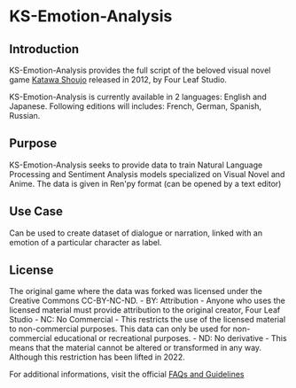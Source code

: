 # KS-Emotion-Analysis

## Introduction
KS-Emotion-Analysis provides the full script of the beloved visual novel game [Katawa Shoujo](https://www.katawa-shoujo.com/) released in 2012, by Four Leaf Studio.

KS-Emotion-Analysis is currently available in 2 languages: English and Japanese. 
Following editions will includes: French, German, Spanish, Russian.

## Purpose
KS-Emotion-Analysis seeks to provide data to train Natural Language Processing and Sentiment Analysis models specialized on Visual Novel and Anime.
The data is given in Ren'py format (can be opened by a text editor)

## Use Case
Can be used to create dataset of dialogue or narration, linked with an emotion of a particular character as label.

## License
The original game where the data was forked was licensed under the Creative Commons CC-BY-NC-ND.
	- BY: Attribution - Anyone who uses the licensed material must provide attribution to the original creator, Four Leaf Studio
	- NC: No Commercial - This restricts the use of the licensed material to non-commercial purposes. This data can only be used for non-commercial educational or recreational purposes.
	- ND: No derivative - This means that the material cannot be altered or transformed in any way. Although this restriction has been lifted in 2022.

For additional informations, visit the official [FAQs and Guidelines](https://ks.fhs.sh/viewtopic.php?f=13&p=248149#p248149)
